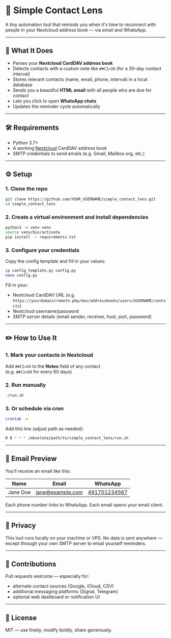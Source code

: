 # 💬 Simple Contact Lens

A tiny automation tool that reminds you when it's time to reconnect with people in your Nextcloud address book — via email and WhatsApp.

---

## 🚀 What It Does

- Parses your **Nextcloud CardDAV address book**
- Detects contacts with a custom note like `##CI=30` (for a 30-day contact interval)
- Stores relevant contacts (name, email, phone, interval) in a local database
- Sends you a beautiful **HTML email** with all people who are due for contact
- Lets you click to open **WhatsApp chats**
- Updates the reminder cycle automatically

---

## 🛠️ Requirements

- Python 3.7+
- A working [Nextcloud](https://nextcloud.com) CardDAV address book
- SMTP credentials to send emails (e.g. Gmail, Mailbox.org, etc.)

---

## ⚙️ Setup

### 1. Clone the repo

```bash
git clone https://github.com/YOUR_USERNAME/simple_contact_lens.git
cd simple_contact_lens
```

### 2. Create a virtual environment and install dependencies

```bash
python3 -m venv venv
source venv/bin/activate
pip install -r requirements.txt
```

### 3. Configure your credentials

Copy the config template and fill in your values:

```bash
cp config_template.py config.py
nano config.py
```

Fill in your:
- Nextcloud CardDAV URL (e.g. `https://yourdomain/remote.php/dav/addressbooks/users/USERNAME/contacts`)
- Nextcloud username/password
- SMTP server details (email sender, receiver, host, port, password)

---

## ✏️ How to Use It

### 1. Mark your contacts in Nextcloud

Add `##CI=XX` to the **Notes** field of any contact  
(e.g. `##CI=60` for every 60 days)

### 2. Run manually

```bash
./run.sh
```

### 3. Or schedule via cron

```bash
crontab -e
```

Add this line (adjust path as needed):

```bash
0 8 * * * /absolute/path/to/simple_contact_lens/run.sh
```

---

## 📧 Email Preview

You’ll receive an email like this:

| Name       | Email                  | WhatsApp              |
|------------|------------------------|------------------------|
| Jane Doe   | jane@example.com       | [491701234567](https://wa.me/491701234567) |

Each phone number links to WhatsApp. Each email opens your email client.

---

## 🔐 Privacy

This tool runs locally on your machine or VPS. No data is sent anywhere — except through your own SMTP server to email yourself reminders.

---

## 🤝 Contributions

Pull requests welcome — especially for:

- alternate contact sources (Google, iCloud, CSV)
- additional messaging platforms (Signal, Telegram)
- optional web dashboard or notification UI

---

## 📄 License

MIT — use freely, modify boldly, share generously.

